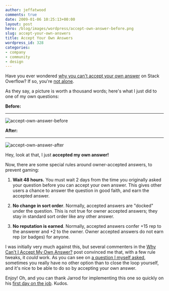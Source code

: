 ```yaml
---
author: jeffatwood
comments: true
date: 2009-01-06 10:25:13+00:00
layout: post
hero: /blog/images/wordpress/accept-own-answer-before.png
slug: accept-your-own-answers
title: Accept Your Own Answers
wordpress_id: 328
categories:
- company
- community
- design
---
```



Have you ever wondered [why you can't accept your own answer](http://blog.stackoverflow.com/2008/11/why-cant-i-accept-my-own-answer/) on Stack Overflow? If so, you're [not alone](http://stackoverflow.uservoice.com/pages/general/suggestions/39426-allow-users-to-accept-their-own-answers-with-no-rep-gain).



As they say, a picture is worth a thousand words; here's what I just did to one of my own questions:



**Before:**


* * *





![accept-own-answer-before](/blog/images/wordpress/accept-own-answer-before.png)



**After:**


* * *





![accept-own-answer-after](/blog/images/wordpress/accept-own-answer-after.png)



Hey, look at that, I just **accepted my own answer!**



Now, there are some special rules around owner-accepted answers, to prevent gaming:







  1. **Wait 48 hours.** You must wait 2 days from the time you originally asked your question before you can accept your own answer. This gives other users a chance to answer the question in good faith, and earn the accepted answer.

  2. **No change in sort order**. Normally, accepted answers are "docked" under the question. This is not true for owner accepted answers; they stay in standard sort order like any other answer.

  3. **No reputation is earned**. Normally, accepted answers confer +15 rep to the answerer and +2 to the owner.  Owner accepted answers do not earn rep (or badges) for anyone.




I was initially very much against this, but several commenters in the [Why Can't I Accept My Own Answer?](http://blog.stackoverflow.com/2008/11/why-cant-i-accept-my-own-answer/) post convinced me that, with a few rule tweaks, it _could_ work. As you can see on [a question I myself asked](http://stackoverflow.com/questions/8681/jquery-validate-failure-in-opera), sometimes you really have no other option than to close the loop yourself, and it's nice to be able to do so by accepting your own answer.



Enjoy! Oh, and you can thank Jarrod for implementing this one so quickly on his [first day on the job](http://blog.stackoverflow.com/2009/01/welcome-stack-overflow-employee-00002/). Kudos.

